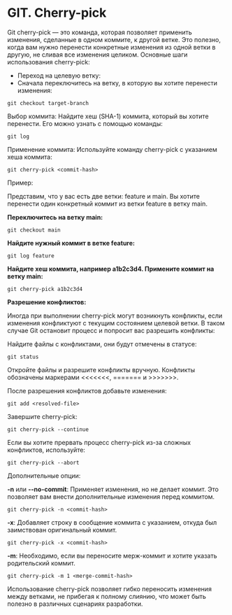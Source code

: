 # GIT. Cherry-pick

Git cherry-pick — это команда, которая позволяет применить изменения, сделанные в одном коммите, к другой ветке. Это полезно, когда вам нужно перенести конкретные изменения из одной ветки в другую, не сливая все изменения целиком.
Основные шаги использования cherry-pick:

- Переход на целевую ветку:
- Сначала переключитесь на ветку, в которую вы хотите перенести изменения:

`git checkout target-branch`

Выбор коммита:
Найдите хеш (SHA-1) коммита, который вы хотите перенести. Его можно узнать с помощью команды:

`git log`

Применение коммита:
Используйте команду cherry-pick с указанием хеша коммита:

`git cherry-pick <commit-hash>`

Пример:

Представим, что у вас есть две ветки: feature и main. Вы хотите перенести один конкретный коммит из ветки feature в ветку main.

__Переключитесь на ветку main:__

`git checkout main`

__Найдите нужный коммит в ветке feature:__

`git log feature`

__Найдите хеш коммита, например a1b2c3d4. Примените коммит на ветку main:__

`git cherry-pick a1b2c3d4`

__Разрешение конфликтов:__

Иногда при выполнении cherry-pick могут возникнуть конфликты, если изменения конфликтуют с текущим состоянием целевой ветки. В таком случае Git остановит процесс и попросит вас разрешить конфликты:

Найдите файлы с конфликтами, они будут отмечены в статусе:

`git status`

Откройте файлы и разрешите конфликты вручную. Конфликты обозначены маркерами <<<<<<<, ======= и >>>>>>>.

После разрешения конфликтов добавьте изменения:

`git add <resolved-file>`

Завершите cherry-pick:

`git cherry-pick --continue`

Если вы хотите прервать процесс cherry-pick из-за сложных конфликтов, используйте:

`git cherry-pick --abort`

Дополнительные опции:

__-n__ или __--no-commit__: Применяет изменения, но не делает коммит. Это позволяет вам внести дополнительные изменения перед коммитом.

`git cherry-pick -n <commit-hash>`

__-x__: Добавляет строку в сообщение коммита с указанием, откуда был заимствован оригинальный коммит.

`git cherry-pick -x <commit-hash>`

__-m__: Необходимо, если вы переносите мерж-коммит и хотите указать родительский коммит.

`git cherry-pick -m 1 <merge-commit-hash>`

Использование cherry-pick позволяет гибко переносить изменения между ветками, не прибегая к полному слиянию, что может быть полезно в различных сценариях разработки.
